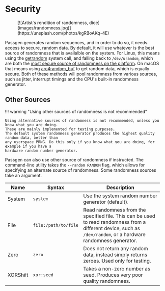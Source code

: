 # Security

<figure markdown>
[![Artist's rendition of randomness, dice](images/randomness.jpg)](https://unsplash.com/photos/kgRBoAKq-4E)
</figure>

Passgen generates random sequences, and in order to do so, it needs access to
secure, random data. By default, it will use whatever is the best source of
randomness that is availalble on the system. For Linux, this means using the
[getrandom][] system call, and falling back to `/dev/urandom`, which are both
the [most secure source of randomness on the platform][linuxrandom]. On
macOS that means using [arc4random\_buf][arc4random] to get random data, which
is equally secure. Both of these methods will pool randomness from various sources,
such as jitter, interrupt timings and the CPU's built-in randomness generator.

## Other Sources

!!! warning "Using other sources of randomness is not recommended"

    Using alternative sources of randomness is not recommended, unless you know what you are doing.
    These are mainly implemented for testing purposes.
    The default system randomness generator produces the highest quality random data, better than
    any userspace PRNG. Do this only if you know what you are doing, for example if you have a 
    hardware random number generator.

Passgen can also use other source of randomness if instructed.
The command-line utility takes the `--random RANDOM` flag, which allows for specifying
an alternate source of randomness. Some randomness sources take an argument.

| Name | Syntax | Description |
| --- | --- | --- |
| System | `system` | Use the system random number generator (default). |
| File | `file:/path/to/file` | Read randomness from the specified file. This can be used to read randomness from a different device, such as `/dev/random`, or a hardware randomness generator. |
| Zero | `zero` | Does not return any random data, instead simply returns zeroes. Used only for testing. |
| XORShift | `xor:seed` | Takes a non-zero number as seed. Produces very poor quality randomness. |

[getrandom]: https://man7.org/linux/man-pages/man2/getrandom.2.html
[arc4random]: https://www.freebsd.org/cgi/man.cgi?query=arc4random_buf&sektion=3&n=1
[linuxrandom]: https://www.2uo.de/myths-about-urandom/
